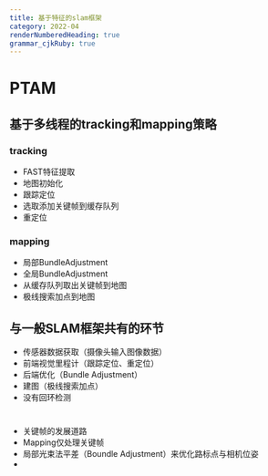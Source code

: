 ```yaml
---
title: 基于特征的slam框架
category: 2022-04
renderNumberedHeading: true
grammar_cjkRuby: true
---
```


# PTAM
## 基于多线程的tracking和mapping策略
### tracking
- FAST特征提取
- 地图初始化
- 跟踪定位
- 选取添加关键帧到缓存队列
- 重定位
### mapping
- 局部BundleAdjustment
- 全局BundleAdjustment
- 从缓存队列取出关键帧到地图
- 极线搜索加点到地图

## 与一般SLAM框架共有的环节
- 传感器数据获取（摄像头输入图像数据）
- 前端视觉里程计（跟踪定位、重定位）
- 后端优化（Bundle Adjustment）
- 建图（极线搜索加点）
- 没有回环检测

# 
- 关键帧的发展道路
- Mapping仅处理关键帧
- 局部光束法平差（Boundle Adjustment）来优化路标点与相机位姿
- 

